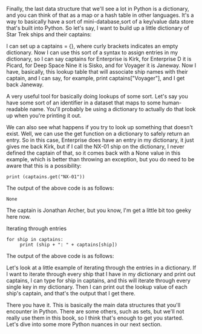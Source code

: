 Finally, the last data structure that we'll see a lot in Python is a dictionary, and you can think of that as a map or a hash table in other languages. It's a way to basically have a sort of mini-database,sort of a key/value data store that's built into Python. So let's say, I want to build up a little dictionary of Star Trek ships and their captains:

I can set up a captains = {}, where curly brackets indicates an empty dictionary. Now I can use this sort of a syntax to assign entries in my dictionary, so I can say captains for Enterprise is Kirk, for Enterprise D it is Picard, for Deep Space Nine it is Sisko, and for Voyager it is Janeway. Now I have, basically, this lookup table that will associate ship names with their captain, and I can say, for example, print captains["Voyager"], and I get back Janeway.

A very useful tool for basically doing lookups of some sort. Let's say you have some sort of an identifier in a dataset that maps to some human-readable name. You'll probably be using a dictionary to actually do that look up when you're printing it out.

We can also see what happens if you try to look up something that doesn't exist. Well, we can use the get function on a dictionary to safely return an entry. So in this case, Enterprise does have an entry in my dictionary, it just gives me back Kirk, but if I call the NX-01 ship on the dictionary, I never defined the captain of that, so it comes back with a None value in this example, which is better than throwing an exception, but you do need to be aware that this is a possibility:

```
print (captains.get("NX-01"))
```

The output of the above code is as follows:

```
None
```

The captain is Jonathan Archer, but you know, I'm get a little bit too geeky here now.

Iterating through entries

```
for ship in captains:
     print (ship + ": " + captains[ship])
```

The output of the above code is as follows:


Let's look at a little example of iterating through the entries in a dictionary. If I want to iterate through every ship that I have in my dictionary and print out captains, I can type for ship in captains, and this will iterate through every single key in my dictionary. Then I can print out the lookup value of each ship's captain, and that's the output that I get there.

There you have it. This is basically the main data structures that you'll encounter in Python. There are some others, such as sets, but we'll not really use them in this book, so I think that's enough to get you started. Let's dive into some more Python nuances in our next section.
